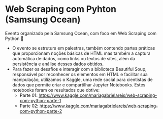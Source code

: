 # Web Scraping com Pyhton (Samsung Ocean)

Evento organizado pela Samsung Ocean, com foco em Web Scraping com Python 💛
- O evento se estrutura em palestras, também contendo partes práticas que proporcionam noções básicas de HTML mas também a captura automática de dados, como links ou textos de sites, além da persistência e análise desses dados obtidos.
- Para fazer os desafios e interagir com a biblioteca Beautiful Soup, responsável por reconhecer os elementos em HTML e facilitar sua manipulação, utilizamos o Kaggle, uma rede social para cientistas de dados que permite criar e compartilhar Jupyter Notebooks. Estes notebooks foram os resultados que obtive:
  - Parte 01: https://www.kaggle.com/mariagabrielareis/web-scraping-com-python-parte-1
  - Parte 02: https://www.kaggle.com/mariagabrielareis/web-scraping-com-python-parte-2
